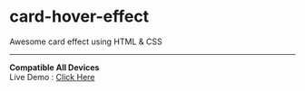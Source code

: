# card-hover-effect
Awesome card effect using HTML &amp; CSS
<br>
<hr>
<b>Compatible All Devices</b>
<br>
Live Demo : <a href="https://affectionate-spence-a1fac1.netlify.app/" target="_blank">Click Here</a>

